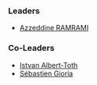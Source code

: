 ### Leaders
* [Azzeddine RAMRAMI](mailto:azzeddine.ramrami@owasp.org)

### Co-Leaders
* [Istvan Albert-Toth](mailto:istvan.alberttoth@owasp.org)
* [Sébastien Gioria](mailto:sebastien.gioria@owasp.org)
